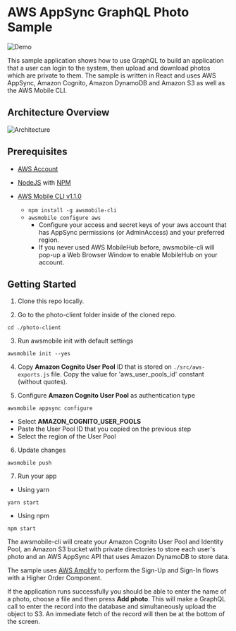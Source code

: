 # AWS AppSync GraphQL Photo Sample

![Demo](media/demo.gif)

This sample application shows how to use GraphQL to build an application that a user can login to the system, then upload and download photos which are private to them. The sample is written in React and uses AWS AppSync, Amazon Cognito, Amazon DynamoDB and Amazon S3 as well as the AWS Mobile CLI.

## Architecture Overview
![Architecture](media/architecture_diagram.png)

## Prerequisites
+ [AWS Account](https://aws.amazon.com/mobile/details/)

+ [NodeJS](https://nodejs.org/en/download/) with [NPM](https://docs.npmjs.com/getting-started/installing-node)

+ [AWS Mobile CLI v1.1.0](https://github.com/aws/awsmobile-cli)
  - `npm install -g awsmobile-cli`
  - `awsmobile configure aws` 
    - Configure your access and secret keys of your aws account that has AppSync permissions (or AdminAccess) and your preferred region. 
    - If you never used AWS MobileHub before, awsmobile-cli will pop-up a Web Browser Window to enable MobileHub on your account.


## Getting Started

1. Clone this repo locally.

2. Go to the photo-client folder inside of the cloned repo.
```
cd ./photo-client
```

3. Run awsmobile init with default settings
```
awsmobile init --yes
```

4. Copy **Amazon Cognito User Pool** ID that is stored on  ```./src/aws-exports.js``` file. Copy the value for 'aws_user_pools_id' constant (without quotes).

5. Configure **Amazon Cognito User Pool** as authentication type
```
awsmobile appsync configure
```
- Select **AMAZON_COGNITO_USER_POOLS**
- Paste the User Pool ID that you copied on the previous step
- Select the region of the User Pool

6. Update changes
```
awsmobile push
```

7. Run your app
- Using yarn
```
yarn start
```
- Using npm
```
npm start
```

The awsmobile-cli will create your Amazon Cognito User Pool and Identity Pool, an Amazon S3 bucket with private directories to store each user's photo and an AWS AppSync API that uses Amazon DynamoDB to store data. 

The sample uses [AWS Amplify](https://github.com/aws/aws-amplify) to perform the Sign-Up and Sign-In flows with a Higher Order Component.

If the application runs successfully you should be able to enter the name of a photo, choose a file and then press **Add photo**. This will make a GraphQL call to enter the record into the database and simultaneously upload the object to S3. An immediate fetch of the record will then be at the bottom of the screen.

